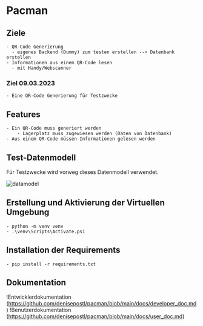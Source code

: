 # Pacman

## Ziele
    - QR-Code Generierung
      - eigenes Backend (Dummy) zum testen erstellen --> Datenbank erstellen
    - Informationen aus einem QR-Code lesen
      - mit Handy/Webscanner
 
### Ziel 09.03.2023
    - Eine QR-Code Generierung für Testzwecke
    

## Features
    - Ein QR-Code muss generiert werden
        - Lagerplatz muss zugewiesen werden (Daten von Datenbank)
    - Aus einem QR-Code müssen Informationen gelesen werden
    
## Test-Datenmodell
Für Testzwecke wird vorweg dieses Datenmodell verwendet.

![datamodel](https://github.com/denisepostl/pacman/blob/main/Test_Datenmodell.png)

## Erstellung und Aktivierung der Virtuellen Umgebung
    - python -m venv venv
    - .\venv\Scripts\Activate.ps1

## Installation der Requirements
    - pip install -r requirements.txt
    
## Dokumentation
!Entwicklerdokumentation (https://github.com/denisepostl/pacman/blob/main/docs/developer_doc.md) 
!Benutzerdokumentation (https://github.com/denisepostl/pacman/blob/main/docs/user_doc.md)

